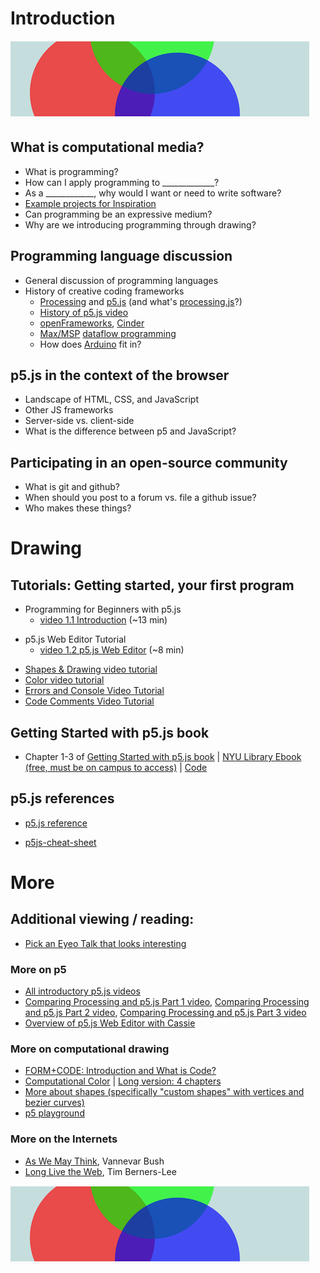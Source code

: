 # Introduction

[![](../assets/Ex_03_17-alpha-circles.png)](https://editor.p5js.org/jht1493/sketches/sxI2SjRrh)

##  What is computational media?
  * What is programming?
  * How can I apply programming to _____________?
  * As a ____________, why would I want or need to write software?
  * [Example projects for Inspiration](https://github.com/ITPNYU/ICM-2020-Code/wiki/Inspiration)
  * Can programming be an expressive medium?
  * Why are we introducing programming through drawing?

## Programming language discussion
  * General discussion of programming languages
  * History of creative coding frameworks
      * [Processing](https://processing.org/) and [p5.js](https://p5js.org/) (and what's [processing.js](http://processingjs.org/)?)
      * [History of p5.js video](https://www.youtube.com/watch?v=FdsWWjqoPKU)
      * [openFrameworks](https://openframeworks.cc/), [Cinder](https://libcinder.org/)
      * [Max/MSP](https://cycling74.com/) [dataflow programming](https://en.wikipedia.org/wiki/Dataflow_programming)
      * How does [Arduino](https://www.arduino.cc/) fit in?

## p5.js in the context of the browser
  * Landscape of HTML, CSS, and JavaScript
  * Other JS frameworks
  * Server-side vs. client-side
  * What is the difference between p5 and JavaScript?

## Participating in an open-source community
  * What is git and github?
  * When should you post to a forum vs. file a github issue?
  * Who makes these things?

# Drawing

## Tutorials: Getting started, your first program

* Programming for Beginners with p5.js
  * [video 1.1 Introduction](https://thecodingtrain.com/beginners/p5js/1.1-introduction.html) (~13 min)
<!-- * [Introduction to Code with p5.js Video](https://youtu.be/yPWkPOfnGsw) -->

* p5.js Web Editor Tutorial
  * [video 1.2 p5.js Web Editor](https://thecodingtrain.com/beginners/p5js/1.2-p5js-web-editor.html) (~8 min)
<!-- * [p5.js Web Editor Tutorial](https://youtu.be/MXs1cOlidWs) -->

* [Shapes & Drawing video tutorial](https://youtu.be/c3TeLi6Ns1E)
* [Color video tutorial](https://youtu.be/riiJTF5-N7c)
* [Errors and Console Video Tutorial](https://youtu.be/LuGsp5KeJMM)
* [Code Comments Video Tutorial](https://youtu.be/xJcrPJuem5Q)

## Getting Started with p5.js book
  * Chapter 1-3 of [Getting Started with p5.js book](http://amzn.to/2ckixCW) | 
  [NYU Library Ebook (free, must be on campus to access)](https://ebookcentral.proquest.com/lib/nyulibrary-ebooks/detail.action?docID=4333728) | 
  [Code](https://github.com/lmccart/gswp5.js-code)

## p5.js references

* [p5.js reference](http://p5js.org/reference)

* [p5js-cheat-sheet](https://bmoren.github.io/p5js-cheat-sheet)

# More

## Additional viewing / reading:
   * [Pick an Eyeo Talk that looks interesting](https://vimeo.com/eyeofestival/)

### More on p5
   * [All introductory p5.js videos](https://www.youtube.com/playlist?list=PLRqwX-V7Uu6Zy51Q-x9tMWIv9cueOFTFA)
   * [Comparing Processing and p5.js Part 1 video](https://youtu.be/AmlAiKsiy0o), [Comparing Processing and p5.js Part 2 video](https://youtu.be/AsjPJ5AWkDc), [Comparing Processing and p5.js Part 3 video](https://youtu.be/_y8rEHjqzRA)
   * [Overview of p5.js Web Editor with Cassie](https://youtu.be/x1rJJRVTpAI)

### More on computational drawing
   * [FORM+CODE: Introduction and What is Code?](http://formandcode.com)
   * [Computational Color](http://printingcode.runemadsen.com/lecture-color/) | [Long version: 4 chapters](https://programmingdesignsystems.com/color/a-short-history-of-color-theory/index.html)
   * [More about shapes (specifically "custom shapes" with vertices and bezier curves)](https://programmingdesignsystems.com/shape/custom-shapes/index.html#custom-shapes-pANLh0l)
   * [p5 playground](http://yining1023.github.io/p5PlayGround/)

### More on the Internets
   * [As We May Think](http://www.theatlantic.com/magazine/archive/1945/07/as-we-may-think/303881/), Vannevar Bush
   * [Long Live the Web](http://jblomo.github.io/webarch253/slides/Long_Live_the_Web.pdf), Tim Berners-Lee

![](../assets/Ex_03_17-alpha-circles.png)

